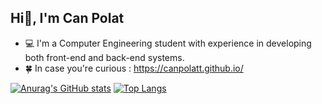 ## Hi👋, I'm Can Polat

- 💻 I'm a Computer Engineering student with experience in developing both front-end and back-end systems.
- 🍀 In case you're curious : https://canpolatt.github.io/

[![Anurag's GitHub stats](https://github-readme-stats.vercel.app/api?username=canpolatt&bg_color=30,414141,000000&title_color=fff&text_color=fff)](https://github.com/anuraghazra/github-readme-stats)
[![Top Langs](https://github-readme-stats.vercel.app/api/top-langs/?username=canpolatt&layout=compact&bg_color=30,414141,000000&text_color=fff)](https://github.com/anuraghazra/github-readme-stats)



